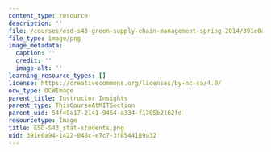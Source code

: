 ```yaml
---
content_type: resource
description: ''
file: /courses/esd-s43-green-supply-chain-management-spring-2014/391e0a941422048ce7c73f8544189a32_ESD-S43_stat-students.png
file_type: image/png
image_metadata:
  caption: ''
  credit: ''
  image-alt: ''
learning_resource_types: []
license: https://creativecommons.org/licenses/by-nc-sa/4.0/
ocw_type: OCWImage
parent_title: Instructor Insights
parent_type: ThisCourseAtMITSection
parent_uid: 54f49a17-2141-9464-a334-f1705b2162fd
resourcetype: Image
title: ESD-S43_stat-students.png
uid: 391e0a94-1422-048c-e7c7-3f8544189a32
---
```

